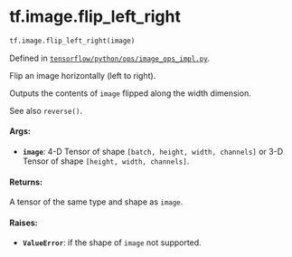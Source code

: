 <div itemscope itemtype="http://developers.google.com/ReferenceObject">
<meta itemprop="name" content="tf.image.flip_left_right" />
<meta itemprop="path" content="Stable" />
</div>

# tf.image.flip_left_right

``` python
tf.image.flip_left_right(image)
```



Defined in [`tensorflow/python/ops/image_ops_impl.py`](/code/stable/tensorflow/python/ops/image_ops_impl.py).

Flip an image horizontally (left to right).

Outputs the contents of `image` flipped along the width dimension.

See also `reverse()`.

#### Args:

* <b>`image`</b>: 4-D Tensor of shape `[batch, height, width, channels]` or 3-D Tensor
    of shape `[height, width, channels]`.


#### Returns:

A tensor of the same type and shape as `image`.


#### Raises:

* <b>`ValueError`</b>: if the shape of `image` not supported.